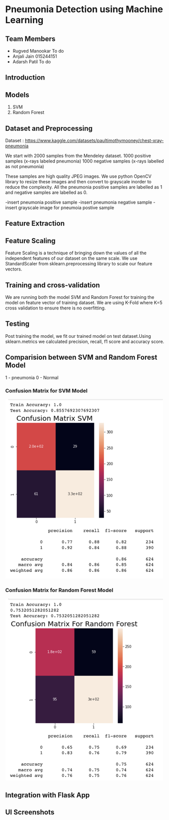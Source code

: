 # Pneumonia Detection using Machine Learning
## Team Members
- Rugved Manookar To do
- Anjali Jain     015244151
- Adarsh Patil    To do

## Introduction
## Models
1. SVM
2. Random Forest
## Dataset and Preprocessing
Dataset : https://www.kaggle.com/datasets/paultimothymooney/chest-xray-pneumonia

We start with 2000 samples from the Mendeley dataset.
1000 positive samples (x-rays labeled pneumonia)
1000 negative samples (x-rays labelled as not pneumonia)

These samples are high quality JPEG images. We use python OpenCV library to resize these images and then convert to grayscale inorder to reduce the complexity. All the pneumonia positive samples are labelled as 1 and negative samples are labelled as 0. 

-insert pneumonia positive sample
-insert pneumonia negative sample
-insert grayscale image for pneumoia postive sample


## Feature Extraction

## Feature Scaling
Feature Scaling is a technique of bringing down the values of all the independent features of our dataset on the same scale. We use StandardScaler from sklearn.preprocessing library to scale our feature vectors.

## Training and cross-validation
We are running both the model SVM and Random Forest for training the model on feature vector of training dataset. We are using K-Fold where K=5 cross validation to ensure there is no overfitting.

## Testing 
Post training the model, we fit our trained model on test dataset.Using sklearn.metrics we calculated precision, recall, f1 score and accuracy score.

## Comparision between SVM and Random Forest Model
1 - pneumonia
0 - Normal

###  Confusion Matrix for SVM Model
<img src="outputscreenshots/confusion_matrix_svm.png" width="500">

###  Confusion Matrix for Random Forest Model
<img src="outputscreenshots/confusion_matrix_random_forest.png" width="500">

## Integration with Flask App
## UI Screenshots
